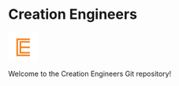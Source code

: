# Creation Engineers

![Logo](img/creation-engineer-logo.png)

Welcome to the Creation Engineers Git repository!
